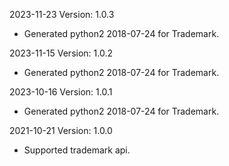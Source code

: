 2023-11-23 Version: 1.0.3
- Generated python2 2018-07-24 for Trademark.

2023-11-15 Version: 1.0.2
- Generated python2 2018-07-24 for Trademark.

2023-10-16 Version: 1.0.1
- Generated python2 2018-07-24 for Trademark.

2021-10-21 Version: 1.0.0
- Supported trademark api.

